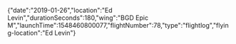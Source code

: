 {"date":"2019-01-26","location":"Ed Levin","durationSeconds":180,"wing":"BGD Epic M","launchTime":1548460800077,"flightNumber":78,"type":"flightlog","flying-location":"Ed Levin"}
